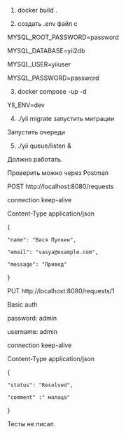 1) docker build .
   


2) создать .env файл c
   
MYSQL_ROOT_PASSWORD=password

MYSQL_DATABASE=yii2db

MYSQL_USER=yiiuser

MYSQL_PASSWORD=password

3) docker compose -up -d

YII_ENV=dev


4) ./yii migrate запустить миграции


Запустить очереди 

5) ./yii queue/listen & 


 Должно работать.



Проверить можно через Postman


POST http://localhost:8080/requests

connection keep-alive

Content-Type application/json


{

    "name": "Вася Пупкин",
    
    "email": "vasya@example.com",
    
    "message": "Привед"
    
}



PUT http://localhost:8080/requests/1

Basic auth

password: admin

username: admin 



connection keep-alive

Content-Type application/json

{

    "status": "Resolved",
    
    "comment" :" малаца"
    
}

Тесты не писал.
